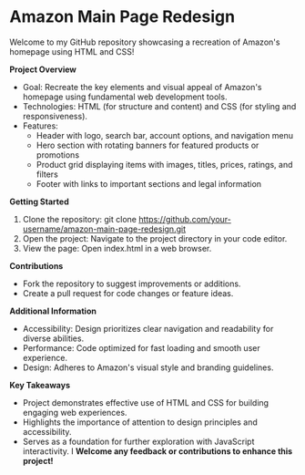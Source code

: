 # Amazon Main Page Redesign

Welcome to my GitHub repository showcasing a recreation of Amazon's homepage using HTML and CSS!

**Project Overview**

* Goal: Recreate the key elements and visual appeal of Amazon's homepage using fundamental web development tools.
* Technologies: HTML (for structure and content) and CSS (for styling and responsiveness).
* Features:
  - Header with logo, search bar, account options, and navigation menu
  - Hero section with rotating banners for featured products or promotions
  - Product grid displaying items with images, titles, prices, ratings, and filters
  - Footer with links to important sections and legal information

**Getting Started**

1. Clone the repository: git clone https://github.com/your-username/amazon-main-page-redesign.git
1. Open the project: Navigate to the project directory in your code editor.
1. View the page: Open index.html in a web browser.

**Contributions**

* Fork the repository to suggest improvements or additions.
* Create a pull request for code changes or feature ideas.

**Additional Information**

* Accessibility: Design prioritizes clear navigation and readability for diverse abilities.
* Performance: Code optimized for fast loading and smooth user experience.
* Design: Adheres to Amazon's visual style and branding guidelines.

**Key Takeaways**

* Project demonstrates effective use of HTML and CSS for building engaging web experiences.
* Highlights the importance of attention to design principles and accessibility.
* Serves as a foundation for further exploration with JavaScript interactivity.
I
**Welcome any feedback or contributions to enhance this project!**
